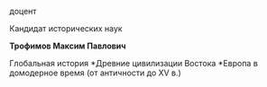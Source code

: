 доцент

Кандидат исторических наук

**Трофимов Максим Павлович**

Глобальная история
	*Древние цивилизации Востока
	*Европа в домодерное время (от античности до XV в.)